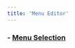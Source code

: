 ```yaml
---
title: 'Menu Editor'
---
```


### - [Menu Selection](http://localhost/coreBOSDocumentation/knowledge-base/menu-editor/menuselection)
